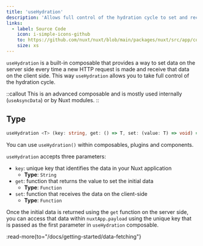```yaml
---
title: 'useHydration'
description: 'Allows full control of the hydration cycle to set and receive data from the server.'
links:
  - label: Source Code
    icon: i-simple-icons-github
    to: https://github.com/nuxt/nuxt/blob/main/packages/nuxt/src/app/composables/hydrate.ts
    size: xs
---
```


`useHydration` is a built-in composable that provides a way to set data on the server side every time a new HTTP request is made and receive that data on the client side. This way `useHydration` allows you to take full control of the hydration cycle.

::callout
This is an advanced composable and is mostly used internally (`useAsyncData`) or by Nuxt modules.
::

## Type

```ts [signature]
useHydration <T> (key: string, get: () => T, set: (value: T) => void) => {}
```

You can use `useHydration()` within composables, plugins and components.

`useHydration` accepts three parameters:

- `key`: unique key that identifies the data in your Nuxt application
  - **Type**: `String`
- `get`: function that returns the value to set the initial data
  - **Type**: `Function`
- `set`: function that receives the data on the client-side
  - **Type**: `Function`

Once the initial data is returned using the `get` function on the server side, you can access that data within `nuxtApp.payload` using the unique key that is passed as the first parameter in `useHydration` composable.

:read-more{to="/docs/getting-started/data-fetching"}
